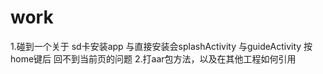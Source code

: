 # work
1.碰到一个关于 sd卡安装app 与直接安装会splashActivity 与guideActivity 按home键后 回不到当前页的问题
2.打aar包方法，以及在其他工程如何引用